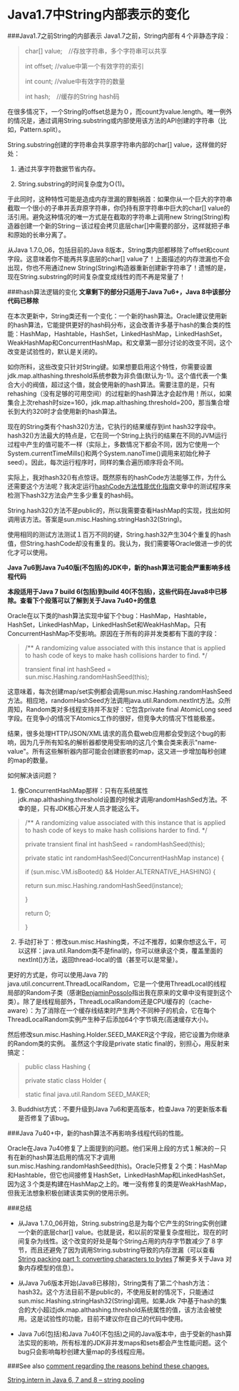 Java1.7中String内部表示的变化
========================
###Java1.7之前String的内部表示
Java1.7之前，String内部有４个非静态字段：
>char[] value;　//存放字符串，多个字符串可以共享
>
>int offset;	   //value中第一个有效字符的索引
>
>int count;   //value中有效字符的数量
>
>int hash;　//缓存的String hash码

在很多情况下，一个String的offset总是为０，而count为value.length。唯一例外的情况是，通过调用String.substring或内部使用该方法的API创建的字符串（比如，Pattern.split）。

String.substring创建的字符串会共享原字符串内部的char[] value，这样做的好处：

1. 通过共享字符数据节省内存。

2. String.substring的时间复杂度为Ｏ(1)。

于此同时，这种特性可能是造成内存泄漏的罪魁祸首：如果你从一个巨大的字符串截取一个很小的子串并丢弃原字符串，你仍持有原字符串中巨大的char[] value的活引用。避免这种情况的唯一方式是在截取的字符串上调用new String(String)构造器创建一个新的String－该过程会拷贝底层char[]中需要的部分，这样就把子串和原始的长串分离了。

从Java 1.7.0_06，包括目前的Java 8版本，String类内部都移除了offset和count字段。这意味着你不能再共享底层的char[] value了！上面描述的内存泄漏也不会出现，你也不用通过new String(String)构造器重新创建新字符串了！遗憾的是，现在String.substring的时间复杂度变成线性的而不再是常量了！

###hash算法逻辑的变化
**文章剩下的部分只适用于Java 7u6+，Java 8中该部分代码已移除**

在本次更新中，String类还有一个变化：一个新的hash算法。Oracle建议使用新的hash算法，它能提供更好的hash码分布，这会改善许多基于hash的集合类的性能：HashMap，Hashtable，HashSet，LinkedHashMap，LinkedHashSet，WeakHashMap和ConcurrentHashMap。和文章第一部分讨论的改变不同，这个改变是试验性的，默认是关闭的。

如你所料，这些改变只针对String键。如果想要启用这个特性，你需要设置jdk.map.althashing.threshold系统参数为非负值(默认为-1)。这个值代表一个集合大小的阀值，超过这个值，就会使用新的hash算法。需要注意的是，只有rehashing（没有足够的可用空间）的过程新的hash算法才会起作用！所以，如果集合上次rehash时size=160，jdk.map.althashing.threshold=200，那当集合增长到大约320时才会使用新的hash算法。

现在的String类有个hash32()方法，它执行的结果缓存到int hash32字段中。hash32()方法最大的特点是，它在同一个String上执行的结果在不同的JVM运行过程中产生的值可能不一样（实际上，多数情况下都会不同，因为它使用一个System.currentTimeMills()和两个System.nanoTime()调用来初始化种子seed）。因此，每次运行程序时，同样的集合遍历顺序将会不同。

实际上，我对hash32()有点惊讶。既然原有的hashCode方法能够工作，为什么还需要这个方法呢？我决定运行[hashCode方法性能优化指南](http://java-performance.info/hashcode-method-performance-tuning/)文章中的测试程序来检测下hash32方法会产生多少重复的hash码。

String.hash32()方法不是public的，所以我需要查看HashMap的实现，找出如何调用该方法。答案是sun.misc.Hashing.stringHash32(String)。

使用相同的测试方法测试１百万不同的键，String.hash32产生304个重复的hash值，但String.hashCode却没有重复的。我认为，我们需要等Oracle做进一步的优化才可以使用。

**Java 7u6到Java 7u40版(不包括)的JDK中，新的hash算法可能会严重影响多线程代码**

**本段适用于Java 7 build 6(包括)到build 40(不包括)，这些代码在Java8中已移除。查看下个段落可以了解到关于Java 7u40+的信息**

Oracle在以下类的hash算法实现中留下个bug：HashMap，Hashtable，HashSet，LinkedHashMap，LinkedHashSet和WeakHashMap。只有ConcurrentHashMap不受影响。原因在于所有的非并发类都有下面的字段：
>/** A randomizing value associated with this instance that is applied to hash code of keys to make hash collisions harder to find.
 >*/
 >
>transient final int hashSeed = sun.misc.Hashing.randomHashSeed(this);

 这意味着，每次创建map/set实例都会调用sun.misc.Hashing.randomHashSeed方法。相应地，randomHashSeed方法调用java.util.Random.nextInt方法。众所周知，Random类对多线程支持并不友好：它包含private final AtomicLong seed字段。在竞争小的情况下Atomics工作的很好，但竞争大的情况下性能极差。

结果，很多处理HTTP/JSON/XML请求的高负载web应用都会受到这个bug的影响，因为几乎所有知名的解析器都使用受影响的这几个集合类来表示"name-value"。所有这些解析器内部可能会创建嵌套的map，这又进一步增加每秒创建的map的数量。

如何解决该问题？

1. 像ConcurrentHashMap那样：只有在系统属性jdk.map.althashing.threshold设置的时候才调用randomHashSed方法。不幸的是，只有JDK核心开发人员才能这么干。

>/** A randomizing value associated with this instance that is applied to hash code of keys to make hash collisions harder to find.
>*/
>
>private transient final int hashSeed = randomHashSeed(this);
>
>private static int randomHashSeed(ConcurrentHashMap instance) {
>
>if (sun.misc.VM.isBooted() && Holder.ALTERNATIVE_HASHING) {
>
>return sun.misc.Hashing.randomHashSeed(instance);
>
>}
>
>return 0;
>
>}

2. 手动打补丁：修改sun.misc.Hashing类，不过不推荐，如果你想这么干，可以这样：java.util.Random类不是final的，你可以继承这个类，覆盖里面的nextInt()方法，返回thread-local的值（甚至可以是常量）。

更好的方式是，你可以使用Java 7的java.util.concurrent.ThreadLocalRandom，它是一个使用ThreadLocal<ThreadLocalRandom>的线程局部的Random子类（感谢[BenjaminPossolo](https://plus.google.com/u/0/109148277999114144772/posts)指出我在原来的文章中没有提到这个类）。除了是线程局部外，ThreadLocalRandom还是CPU缓存的（cache-aware）：为了消除在一个缓存线结束时产生两个不同种子的机会，它在每个ThreadLocalRandom实例产生种子后添加64个字节填充(高速缓存大小)。

然后修改sun.misc.Hashing.Holder.SEED_MAKER这个字段，把它设置为你继承的Random类的实例。 虽然这个字段是private static final的，别担心，用反射来搞定： 
>public class Hashing { 
>
>private static class Holder { 
>
>static final java.util.Random SEED_MAKER;

3. Buddhist方式：不要升级到Java 7u6和更高版本，检查Java 7的更新版本看是否修复了该bug。
   
###Java 7u40+中，新的hash算法不再影响多线程代码的性能。

Oracle在Java 7u40修复了上面提到的问题。他们采用上段的方式１解决的－只有在新的hash算法启用的情况下才调用sun.misc.Hashing.randomHashSeed(this)。Oracle只修复２个类：HashMap和Hashtable，但它也间接修复HashSet，LinkedHashMap和LinkedHashSet，因为这３个类是构建在HashMap之上的。唯一没有修复的类是WeakHashMap，但我无法想象积极创建该类实例的使用示例。

###总结
* 从Java 1.7.0_06开始，String.substring总是为每个它产生的String实例创建一个新的底层char[] value。也就是说，和以前的常量复杂度相比，现在的时间复杂为线性。这个改变的好处是每个String占用的内存字节数减少了８字节，而且还避免了因为调用String.substring导致的内存泄漏（可以查看[ String packing part 1: converting characters to bytes](http://java-performance.info/string-packing-converting-characters-to-bytes/)了解更多关于Java 对象内存模型的信息）。

* 从Java 7u6版本开始(Java8已移除)，String类有了第二个hash方法：hash32。这个方法目前不是public的，不使用反射的情况下，只能通过sun.misc.Hashing.stringHash32(String)调用。如果Jdk 7中基于hash的集合的大小超过jdk.map.althashing.threshold系统属性的值，该方法会被使用。这是试验性的功能，目前不建议你在自己的代码中使用。

* Java 7u6(包括)和Java 7u40(不包括)之间的Java版本中，由于受新的hash算法实现的影响，所有标准的JDK非并发maps和sets都会产生性能问题。这个bug只会影响每秒创建大量map的多线程应用。

###See also
[ comment regarding the reasons behind these changes.](http://www.reddit.com/r/programming/comments/1qw73v/til_oracle_changed_the_internal_string/cdhb77f)

[String.intern in Java 6, 7 and 8 – string pooling](http://java-performance.info/string-intern-in-java-6-7-8/)
